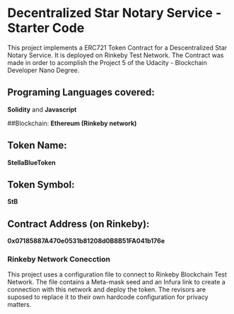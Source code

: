 # Decentralized Star Notary Service - Starter Code

This project implements a ERC721 Token Contract for a Descentralized Star Notary Service.
It is deployed on Rinkeby Test Network.
The Contract was made in order to acomplish the Project 5 of the Udacity - Blockchain Developer Nano Degree.

## Programing Languages covered:
__Solidity__ and __Javascript__

##Blockchain:
__Ethereum (Rinkeby network)__

## Token Name:
__StellaBlueToken__

## Token Symbol:
__StB__

## Contract Address (on Rinkeby):
__0x07185887A470e0531b81208d0B8B51FA041b176e__ 


### Rinkeby Network Conecction
This project uses a configuration file to connect to Rinkeby Blockchain Test Network.
The file contains a Meta-mask seed and an Infura link to create a connection with this network and deploy the token. The revisors are suposed to replace it to their own hardcode configuration for privacy matters. 